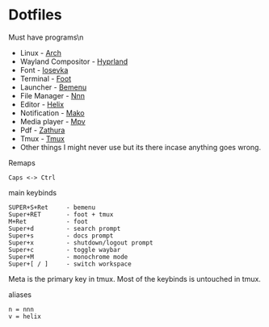 # Dotfiles
Must have programs\n
+ Linux              - [Arch](https://archlinux.org/)
+ Wayland Compositor - [Hyprland](https://aur.archlinux.org/packages/waybar-hyprland-git)
+ Font               - [Iosevka](https://github.com/be5invis/Iosevka)
+ Terminal           - [Foot](https://codeberg.org/dnkl/foot)
+ Launcher           - [Bemenu](https://github.com/Cloudef/bemenu)
+ File Manager       - [Nnn](https://github.com/jarun/nnn)
+ Editor             - [Helix](https://helix-editor.com/)
+ Notification       - [Mako](https://github.com/emersion/mako)
+ Media player       - [Mpv](https://mpv.io/)
+ Pdf                - [Zathura](https://pwmt.org/projects/zathura/)
+ Tmux               - [Tmux](https://github.com/tmux/tmux)
+ Other things I might never use but its there incase anything goes wrong.


Remaps
```
Caps <-> Ctrl
```

main keybinds
```
SUPER+S+Ret     - bemenu
Super+RET       - foot + tmux
M+Ret           - foot
Super+d         - search prompt
Super+s         - docs prompt
Super+x         - shutdown/logout prompt
Super+c         - toggle waybar
Super+M         - monochrome mode
Super+[ / ]     - switch workspace
```

Meta is the primary key in tmux. Most of the keybinds is untouched in tmux.

aliases
```
n = nnn
v = helix
```

